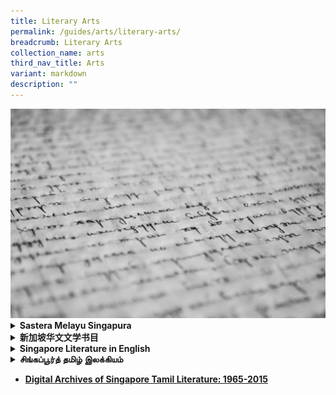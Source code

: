 ```yaml
---
title: Literary Arts
permalink: /guides/arts/literary-arts/
breadcrumb: Literary Arts
collection_name: arts
third_nav_title: Arts
variant: markdown
description: ""
---
```

<div class="isomer-image-wrapper">
<img style="width:800px;" height="auto" width="100%" alt="literary arts banner" src="/images/category/literary-arts.jpg">
</div>
<div data-type="detailGroup" class="isomer-accordion isomer-accordion-white">
<details class="isomer-details">
<summary><strong>Sastera Melayu Singapura</strong>
</summary>
<div data-type="detailsContent" class="isomer-details-content">
<table style="minWidth: 50px">
<colgroup>
<col>
<col>
</colgroup>
<tbody>
<tr>
<td rowspan="1" colspan="1">
<p><strong><a href="/guides/arts/lit-arts//biblio-sg-malay/novel" rel="noopener noreferrer nofollow" target="_blank">Novel</a></strong>
</p>
</td>
<td rowspan="1" colspan="1">
<p><strong><a href="/guides/arts/lit-arts/biblio-sg-malay/esei" rel="noopener noreferrer nofollow" target="_blank">Esei</a></strong>
</p>
</td>
</tr>
<tr>
<td rowspan="1" colspan="1">
<p><strong><a href="/guides/arts/lit-arts/biblio-sg-malay/puisi" rel="noopener noreferrer nofollow" target="_blank">Puisi</a></strong>
</p>
</td>
<td rowspan="1" colspan="1">
<p><strong><a href="/guides/arts/lit-arts/biblio-sg-malay/cerpen" rel="noopener noreferrer nofollow" target="_blank">Cerpen</a></strong>
</p>
</td>
</tr>
<tr>
<td rowspan="1" colspan="1">
<p><strong><a href="/guides/arts/lit-arts/biblio-sg-malay/drama" rel="noopener noreferrer nofollow" target="_blank">Drama</a></strong>
</p>
</td>
<td rowspan="1" colspan="1">
<p></p>
</td>
</tr>
</tbody>
</table>
</div>
</details>
<details class="isomer-details">
<summary><strong>新加坡华文文学书目</strong>
</summary>
<div data-type="detailsContent" class="isomer-details-content">
<table style="minWidth: 50px">
<colgroup>
<col>
<col>
</colgroup>
<tbody>
<tr>
<td rowspan="1" colspan="1">
<p><strong><a href="/guides/arts/lit-arts/biblio-sg-chinese/poetry" rel="noopener noreferrer nofollow" target="_blank">诗歌</a></strong>
</p>
</td>
<td rowspan="1" colspan="1">
<p><strong><a href="/guides/arts/lit-arts/biblio-sg-chinese/criticism" rel="noopener noreferrer nofollow" target="_blank">文学评论与研究</a></strong>
</p>
</td>
</tr>
<tr>
<td rowspan="1" colspan="1">
<p><strong><a href="/guides/arts/lit-arts/biblio-sg-chinese/prose" rel="noopener noreferrer nofollow" target="_blank">散文与杂文</a></strong>
</p>
</td>
<td rowspan="1" colspan="1">
<p><strong><a href="/guides/arts/lit-arts/biblio-sg-chinese/drama" rel="noopener noreferrer nofollow" target="_blank">戏剧与相声</a></strong>
</p>
</td>
</tr>
<tr>
<td rowspan="1" colspan="1">
<p><strong><a href="/guides/arts//lit-arts/biblio-sg-chinese/novels" rel="noopener noreferrer nofollow" target="_blank">小说</a></strong>
</p>
</td>
<td rowspan="1" colspan="1">
<p></p>
</td>
</tr>
</tbody>
</table>
</div>
</details>
<details class="isomer-details">
<summary><strong>Singapore Literature in English</strong>
</summary>
<div data-type="detailsContent" class="isomer-details-content">
<table style="minWidth: 50px">
<colgroup>
<col>
<col>
</colgroup>
<tbody>
<tr>
<td rowspan="1" colspan="1">
<p><strong><a href="/guides/arts/lit-arts/biblio-sg-english/misc" rel="noopener noreferrer nofollow" target="_blank">Miscellaneous</a></strong>
</p>
</td>
<td rowspan="1" colspan="1">
<p><strong><a href="/guides/arts/lit-arts/biblio-sg-english/ejournals" rel="noopener noreferrer nofollow" target="_blank">Electronic Journals</a></strong>
</p>
</td>
</tr>
<tr>
<td rowspan="1" colspan="1">
<p><strong><a href="/guides/arts/lit-arts/biblio-sg-english/novels" rel="noopener noreferrer nofollow" target="_blank">Novels</a></strong>
</p>
</td>
<td rowspan="1" colspan="1">
<p><strong><a href="/guides/arts/lit-arts/biblio-sg-english/periodical" rel="noopener noreferrer nofollow" target="_blank">Periodicals, Electronic Journals and Misc.</a></strong>
</p>
</td>
</tr>
<tr>
<td rowspan="1" colspan="1">
<p><strong><a href="/guides/arts/lit-arts/biblio-sg-english/poetry" rel="noopener noreferrer nofollow" target="_blank">Poetry</a></strong>
</p>
</td>
<td rowspan="1" colspan="1">
<p><strong><a href="/guides/arts/lit-arts/biblio-sg-english/stories" rel="noopener noreferrer nofollow" target="_blank">Short Stories</a></strong>
</p>
</td>
</tr>
<tr>
<td rowspan="1" colspan="1">
<p><strong><a href="/guides/arts/lit-arts/biblio-sg-english/drama" rel="noopener noreferrer nofollow" target="_blank">Drama</a></strong>
</p>
</td>
<td rowspan="1" colspan="1">
<p><strong><a href="/guides/arts/lit-arts/biblio-sg-english/anthology" rel="noopener noreferrer nofollow" target="_blank">Anthologies</a></strong>
</p>
</td>
</tr>
</tbody>
</table>
</div>
</details>
<details class="isomer-details">
<summary><strong>சிங்கப்பூர்த் தமிழ் இலக்கியம்</strong>
</summary>
<div data-type="detailsContent" class="isomer-details-content">
<table style="minWidth: 50px">
<colgroup>
<col>
<col>
</colgroup>
<tbody>
<tr>
<td rowspan="1" colspan="1">
<p><strong><a href="/guides/arts/lit-arts/biblio-sg-tamil/novel" rel="noopener noreferrer nofollow" target="_blank">புதினம்</a></strong>
</p>
</td>
<td rowspan="1" colspan="1">
<p><strong><a href="/guides/arts/lit-arts/biblio-sg-tamil/plays" rel="noopener noreferrer nofollow" target="_blank">நாடகங்கள்</a></strong>
</p>
</td>
</tr>
<tr>
<td rowspan="1" colspan="1">
<p><strong><a href="/guides/arts/lit-arts/biblio-sg-tamil/stories" rel="noopener noreferrer nofollow" target="_blank">சிறுகதைகள்</a></strong>
</p>
</td>
<td rowspan="1" colspan="1">
<p><strong><a href="/guides/arts/lit-arts/biblio-sg-tamil/poems" rel="noopener noreferrer nofollow" target="_blank">கவிதைகள்</a></strong>
</p>
</td>
</tr>
<tr>
<td rowspan="1" colspan="1">
<p><strong><a href="/guides/arts/lit-arts/biblio-sg-tamil/research" rel="noopener noreferrer nofollow" target="_blank">கட்டுரைகள், ஆய்வுக் கட்டுரைகள்</a></strong>
</p>
</td>
<td rowspan="1" colspan="1">
<p></p>
</td>
</tr>
</tbody>
</table>
</div>
</details>
</div>
<p></p>

  - [**Digital Archives of Singapore Tamil Literature: 1965-2015**](/guides/arts/lit-arts/digital-archives-singapore-tamil-literature/)

